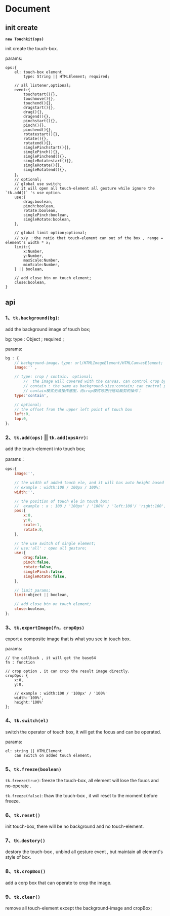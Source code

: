 # Document

## init create

**`new Touchkit(ops)`**

init create the touch-box.

params:

	ops:{
		el: touch-box element
     		type: String || HTMLElement; required;

     	// all listener,optional;
     	event:{
     		touchstart(){},
     		touchmove(){},
     		touchend(){},
     		dragstart(){},
     		drag(){},
     		dragend(){},
     		pinchstart(){},
     		pinch(){},
     		pinchend(){},
     		rotatestart(){},
     		rotate(){},
     		rotatend(){},
     		singlePinchstart(){},
     		singlePinch(){},
     		singlePinchend(){},
     		singleRotatestart(){},
     		singleRotate(){},
     		singleRotatend(){},
     	}，
     	// optional;
		// global use switch;
		// it will open all touch-element all gesture while ignore the `tk.add()` 's use option.
	    use:{
	    	drag:boolean,
	    	pinch:boolean,
	    	rotate:boolean,
	    	singlePinch:boolean,
	    	singleRotate:boolean,
	    },

	    // global limit option;optional;
	    // x/y ：the ratio that touch-element can out of the box , range = element's width * x;
	    limit:{
	        x:Number,
	        y:Number,
	        maxScale:Number,
	        minScale:Number,
	    } || boolean,

	    // add close btn on touch element;
	    close:boolean,
	}

## api

### 1、`tk.background(bg)`:

add the background image of touch box;

bg: type : Object ; required ;

params:

```js
bg : {
    // background-image，type: url/HTMLImageElement/HTMLCanvasElement; required;
    image:'' ,

    // type: crop / contain， optional;
    	//  the image will covered with the canvas, can control crop by left and top; and you can drag the background-image.
		// contain : the same as background-size:contain; can control postion by left and top;
		// contain模式无法操作底图，而crop模式可进行拖动裁剪的操作；
    type:'contain',

    // optional;
    // the offset from the upper left point of touch box
    left:0,
    top:0,
};
```

### 2、`tk.add(ops)` || `tk.add(opsArr)`:

add the touch-element into touch box;

params：

```js
ops:{
	image:'',

	// the width of added touch ele, and it will has auto height based on the image;
	// example : width:100 / 100px / 100%;
	width:'',

	// the position of touch ele in touch box;
	// 	example : x : 100 / '100px' / '100%' / 'left:100'/ 'right:100';
	pos:{
	    x:0,
	    y:0,
	    scale:1,
	    rotate:0,
	},

	// the use switch of single element;
	// use:'all' : open all gesture;
	use:{
	    drag:false,
	    pinch:false,
	    rotate:false,
	    singlePinch:false,
	    singleRotate:false,
	},

	// limit params;
	limit:object || boolean,

	// add close btn on touch element;
	close:boolean,
};
```

### 3、`tk.exportImage(fn，cropOps)`

export a composite image that is what you see in touch box.

params:

    // the callback , it will get the base64
	fn : function

    // crop option , it can crop the result image directly.
    cropOps: {
        x:0,
        y:0,

        // example : width:100 / '100px' / '100%'
        width:'100%',
        height:'100%'
    };

### 4、`tk.switch(el)`

switch the operator of touch box, it will get the focus and can be  operated.

params:

	el: string || HTMLElement
		can switch on added touch element;

### 5、`tk.freeze(boolean)`

`tk.freeze(true)`: freeze the touch-box, all element will lose the foucs and no-operate .

`tk.freeze(false)`: thaw the touch-box , it will reset to the moment before freeze.

### 6、`tk.reset()`

init touch-box, there will be no background and no touch-element.


### 7、`tk.destory()`

destory the touch-box , unbind all gesture event , but maintain all element's style of box.

### 8、`tk.cropBox()`

add a corp box that can operate to crop the image.

### 9、`tk.clear()`

remove all touch-element except the background-image and cropBox;
